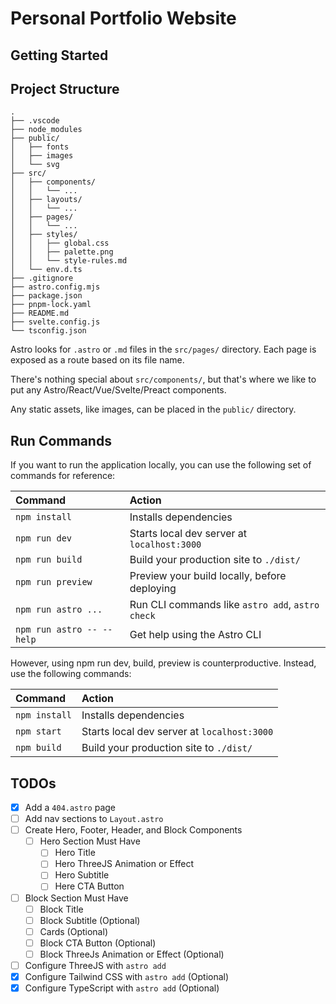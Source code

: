 # Personal Portfolio Website

## Getting Started


## Project Structure
```
.
├── .vscode
├── node_modules
├── public/
│   ├── fonts
│   ├── images
│   └── svg
├── src/
│   ├── components/
│   │   └── ...
│   ├── layouts/
│   │   └── ...
│   ├── pages/
│   │   └── ...
│   ├── styles/
│   │   ├── global.css
│   │   ├── palette.png
│   │   └── style-rules.md
│   └── env.d.ts
├── .gitignore
├── astro.config.mjs
├── package.json
├── pnpm-lock.yaml
├── README.md
├── svelte.config.js
└── tsconfig.json
```

Astro looks for `.astro` or `.md` files in the `src/pages/` directory. Each page is exposed as a route based on its file name.

There's nothing special about `src/components/`, but that's where we like to put any Astro/React/Vue/Svelte/Preact components.

Any static assets, like images, can be placed in the `public/` directory.

## Run Commands

If you want to run the application locally, you can use the following set of commands for reference:

| Command                   | Action                                           |
| :------------------------ | :----------------------------------------------- |
| `npm install`             | Installs dependencies                            |
| `npm run dev`             | Starts local dev server at `localhost:3000`      |
| `npm run build`           | Build your production site to `./dist/`          |
| `npm run preview`         | Preview your build locally, before deploying     |
| `npm run astro ...`       | Run CLI commands like `astro add`, `astro check` |
| `npm run astro -- --help` | Get help using the Astro CLI                     |

However, using npm run dev, build, preview is counterproductive. Instead, use the following commands:

| Command                   | Action                                           |
| :------------------------ | :----------------------------------------------- |
| `npm install`             | Installs dependencies                            |
| `npm start`               | Starts local dev server at `localhost:3000`      |
| `npm build`               | Build your production site to `./dist/`          |

## TODOs
- [x] Add a `404.astro` page
- [ ] Add nav sections to `Layout.astro`
- [ ] Create Hero, Footer, Header, and Block Components
  - [ ] Hero Section Must Have
    - [ ] Hero Title
    - [ ] Hero ThreeJS Animation or Effect
    - [ ] Hero Subtitle
    - [ ] Here CTA Button
- [ ] Block Section Must Have
  - [ ] Block Title
  - [ ] Block Subtitle (Optional)
  - [ ] Cards (Optional)
  - [ ] Block CTA Button (Optional)
  - [ ] Block ThreeJs Animation or Effect (Optional)
- [ ] Configure ThreeJS with `astro add`
- [x] Configure Tailwind CSS with `astro add` (Optional)
- [x] Configure TypeScript with `astro add` (Optional)
